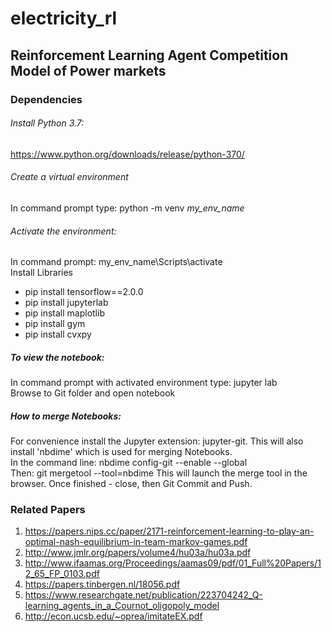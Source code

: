# electricity_rl
## Reinforcement Learning Agent Competition Model of Power markets

### Dependencies

###### Install Python 3.7: 
https://www.python.org/downloads/release/python-370/

###### Create a virtual environment
In command prompt type: python -m venv *my_env_name*

###### Activate the environment:
In command prompt: my_env_name\Scripts\activate
<br> Install Libraries
- pip install tensorflow==2.0.0
- pip install jupyterlab
- pip install maplotlib
- pip install gym
- pip install cvxpy

##### To view the notebook:
In command prompt with activated environment type: jupyter lab
<br> Browse to Git folder and open notebook


##### How to merge Notebooks:
For convenience install the Jupyter extension: jupyter-git. This will also install 'nbdime' which is used for merging Notebooks.
<br> In the command line: nbdime config-git --enable --global
<br> Then: git mergetool --tool=nbdime
This will launch the merge tool in the browser. Once finished - close, then Git Commit and Push.

### Related Papers
1. https://papers.nips.cc/paper/2171-reinforcement-learning-to-play-an-optimal-nash-equilibrium-in-team-markov-games.pdf
2. http://www.jmlr.org/papers/volume4/hu03a/hu03a.pdf
3. http://www.ifaamas.org/Proceedings/aamas09/pdf/01_Full%20Papers/12_65_FP_0103.pdf
4. https://papers.tinbergen.nl/18056.pdf
5. https://www.researchgate.net/publication/223704242_Q-learning_agents_in_a_Cournot_oligopoly_model
6. http://econ.ucsb.edu/~oprea/imitateEX.pdf



